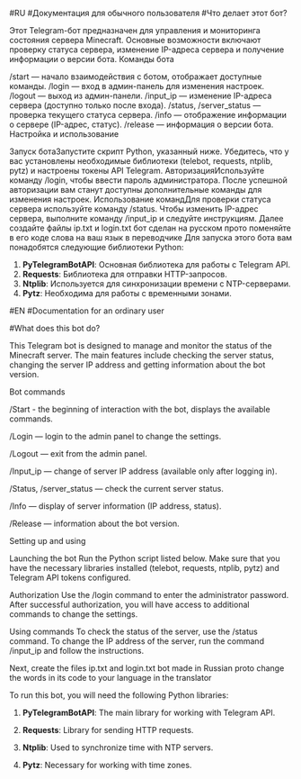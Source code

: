 
#RU
#Документация для обычного пользователя
#Что делает этот бот?

Этот Telegram-бот предназначен для управления и мониторинга состояния сервера Minecraft. Основные возможности включают проверку статуса сервера, изменение IP-адреса сервера и получение информации о версии бота.
Команды бота

/start — начало взаимодействия с ботом, отображает доступные команды.
/login — вход в админ-панель для изменения настроек.
/logout — выход из админ-панели.
/input_ip — изменение IP-адреса сервера (доступно только после входа).
/status, /server_status — проверка текущего статуса сервера.
/info — отображение информации о сервере (IP-адрес, статус).
/release — информация о версии бота.
Настройка и использование

Запуск ботаЗапустите скрипт Python, указанный ниже. Убедитесь, что у вас установлены необходимые библиотеки (telebot, requests, ntplib, pytz) и настроены токены API Telegram.
АвторизацияИспользуйте команду /login, чтобы ввести пароль администратора. После успешной авторизации вам станут доступны дополнительные команды для изменения настроек.
Использование командДля проверки статуса сервера используйте команду /status. Чтобы изменить IP-адрес сервера, выполните команду /input_ip и следуйте инструкциям.
Далее создайте файлы ip.txt и login.txt бот сделан на русском прото поменяйте в его коде слова на ваш язык в переводчике
Для запуска этого бота вам понадобятся следующие библиотеки Python:
1. **PyTelegramBotAPI**: Основная библиотека для работы с Telegram API.
2. **Requests**: Библиотека для отправки HTTP-запросов.
3. **Ntplib**: Используется для синхронизации времени с NTP-серверами.
4. **Pytz**: Необходима для работы с временными зонами.

#EN
#Documentation for an ordinary user

#What does this bot do?

This Telegram bot is designed to manage and monitor the status of the Minecraft server. The main features include checking the server status, changing the server IP address and getting information about the bot version.

Bot commands

/Start - the beginning of interaction with the bot, displays the available commands.

/Login — login to the admin panel to change the settings.

/Logout — exit from the admin panel.

/Input_ip — change of server IP address (available only after logging in).

/Status, /server_status — check the current server status.

/Info — display of server information (IP address, status).

/Release — information about the bot version.

Setting up and using

Launching the bot Run the Python script listed below. Make sure that you have the necessary libraries installed (telebot, requests, ntplib, pytz) and Telegram API tokens configured.

Authorization Use the /login command to enter the administrator password. After successful authorization, you will have access to additional commands to change the settings.

Using commands To check the status of the server, use the /status command. To change the IP address of the server, run the command /input_ip and follow the instructions.

Next, create the files ip.txt and login.txt bot made in Russian proto change the words in its code to your language in the translator

To run this bot, you will need the following Python libraries:

1. **PyTelegramBotAPI**: The main library for working with Telegram API.

2. **Requests**: Library for sending HTTP requests.

3. **Ntplib**: Used to synchronize time with NTP servers.

4. **Pytz**: Necessary for working with time zones.
